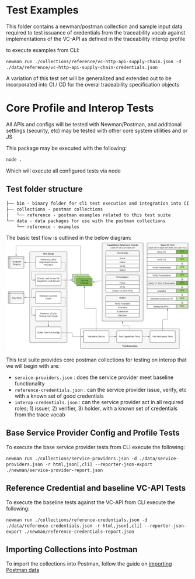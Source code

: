 # Test Examples

This folder contains a newman/postman collection and sample input data required to test issuance of credentials from the traceability vocab against implementations of the VC-API as defined in the traceability interop profile

to execute examples from CLI:

```shell
newman run ./collections/reference/vc-http-api-supply-chain.json -d ./data/reference/vc-http-api-supply-chain-credentials.json 
```

A variation of this test set will be generalized and extended out to be incorporated into CI / CD for the overal traceability specification objects

# Core Profile and Interop Tests

All APIs and configs will be tested with Newman/Postman, and additional settings (security, etc) may be tested with other core system utilities and or JS

This package may be executed with the following:

```bash
node .
```

Which will execute all configured tests via node

## Test folder structure

```
├── bin - binary folder for cli test execution and integration into CI
├── collections - postman collections
│   └── reference - postman examples related to this test suite
└── data - data packages for use with the postman collections
    └── reference - examples
```

The basic test flow is outlined in the below diagram:
![Trace Interop Test Flow](./interop-test-flow.png)


This test suite provides core postman collections for testing on interop that we will begin with are:

- `service-providers.json` : does the service provider meet baseline functionality
- `reference-credentials.json` : can the service provider issue, verify, etc with a known set of good credentials
- `interop-credentials.json` : can the service provider act in all required roles; 1) issuer, 2) verifier, 3) holder, with a known set of credentials from the trace vocab


## Base Service Provider Config and Profile Tests

To execute the base service provider tests from CLI execute the following:

```shell
newman run ./collections/service-providers.json -d ./data/service-providers.json -r html,json[,cli] --reporter-json-export ./newman/service-provider-report.json
```

## Reference Credential and baseline VC-API Tests

To execute the baseline tests against the VC-API from CLI execute the following:

```shell
newman run ./collections/reference-credentials.json -d ./data/reference-credentials.json -r html,json[,cli] --reporter-json-export ./newman/reference-credentials-report.json
```


## Importing Collections into Postman

To import the collections into Postman, follow the guide on [importing Postman data](https://learning.postman.com/docs/getting-started/importing-and-exporting-data/#importing-data-into-postman)